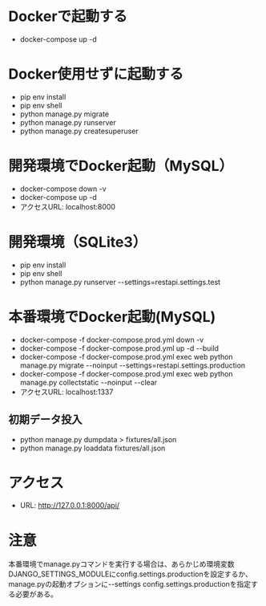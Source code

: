 # Dockerで起動する
- docker-compose up -d

# Docker使用せずに起動する
- pip env install
- pip env shell
- python manage.py migrate
- python manage.py runserver
- python manage.py createsuperuser

<!-- # コンテナで直接コマンド実行する場合
- docker-compose run web ./manage.py makemigrations
- docker-compose run web ./manage.py migrate
- docker-compose run web ./manage.py createsuperuser
- docker-compose run web ./manage.py collectstatic --no-input -->

# 開発環境でDocker起動（MySQL）
- docker-compose down -v
- docker-compose up -d
- アクセスURL: localhost:8000
<!-- 自動実行
- docker-compose exec web python manage.py migrate --noinput --settings=restapi.settings.local -->

# 開発環境（SQLite3）
- pip env install
- pip env shell
- python manage.py runserver --settings=restapi.settings.test

# 本番環境でDocker起動(MySQL)
- docker-compose -f docker-compose.prod.yml down -v
- docker-compose -f docker-compose.prod.yml up -d --build
- docker-compose -f docker-compose.prod.yml exec web python manage.py migrate --noinput --settings=restapi.settings.production
- docker-compose -f docker-compose.prod.yml exec web python manage.py collectstatic --noinput --clear
- アクセスURL: localhost:1337

## 初期データ投入
- python manage.py dumpdata > fixtures/all.json
- python manage.py loaddata fixtures/all.json

# アクセス
- URL: http://127.0.0.1:8000/api/

# 注意
本番環境でmanage.pyコマンドを実行する場合は、あらかじめ環境変数DJANGO_SETTINGS_MODULEにconfig.settings.productionを設定するか、manage.pyの起動オプションに--settings config.settings.productionを指定する必要がある。